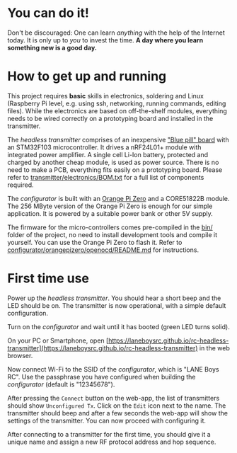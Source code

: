 # You can do it!

Don't be discouraged: One can learn *anything* with the help of the Internet today. It is only up to *you* to invest the time. **A day where you learn something new is a good day.**


# How to get up and running

This project requires **basic** skills in electronics, soldering and Linux (Raspberry Pi level, e.g. using ssh, networking, running commands, editing files). While the electronics are based on off-the-shelf modules, everything needs to be wired correctly on a prototyping board and installed in the transmitter.

The *headless transmitter* comprises of an inexpensive ["Blue pill" board](https://www.aliexpress.com/item/1pcs-STM32F103C8T6-ARM-STM32-Minimum-System-Development-Board-Module-For-arduino/32478120209.html) with an STM32F103 microcontroller. It drives a nRF24L01+ module with integrated power amplifier. A single cell Li-Ion battery, protected and charged by another cheap module, is used as power source. There is no need to make a PCB, everything fits easily on a prototyping board.
Please refer to [transmitter/electronics/BOM.txt](transmitter/electronics/BOM.txt) for a full list of components required.

The *configurator* is built with an [Orange Pi Zero](https://www.aliexpress.com/store/product/New-Orange-Pi-Zero-H2-Quad-Core-Open-source-development-board-beyond-Raspberry-Pi/1553371_32760774493.html) and a CORE51822B module. The 256 MByte version of the Orange Pi Zero is enough for our simple application. It is powered by a suitable power bank or other 5V supply.

The firmware for the micro-controllers comes pre-compiled in the [bin/](bin/) folder of the project, no need to install development tools and compile it yourself. You can use the Orange Pi Zero to flash it. Refer to [configurator/orangepizero/openocd/README.md](configurator/orangepizero/openocd/README.md) for instructions.


# First time use

Power up the *headless transmitter*. You should hear a short beep and the LED should be on. The transmitter is now operational, with a simple default configuration.

Turn on the *configurator* and wait until it has booted (green LED turns solid).

On your PC or Smartphone, open [https://laneboysrc.github.io/rc-headless-transmitter](https://laneboysrc.github.io/rc-headless-transmitter) in the web browser.

Now connect Wi-Fi to the SSID of the *configurator*, which is "LANE Boys RC". Use the passphrase you have configured when building the *configurator* (default is "12345678").

After pressing the `Connect` button on the web-app, the list of transmitters should show `Unconfigured Tx`. Click on the `Edit` icon next to the name. The transmitter should beep and after a few seconds the web-app will show the settings of the transmitter. You can now proceed with configuring it.

After connecting to a transmitter for the first time, you should give it a unique name and assign a new RF protocol address and hop sequence.


